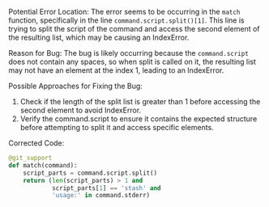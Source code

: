 Potential Error Location: The error seems to be occurring in the `match` function, specifically in the line `command.script.split()[1]`. This line is trying to split the script of the command and access the second element of the resulting list, which may be causing an IndexError.

Reason for Bug: The bug is likely occurring because the `command.script` does not contain any spaces, so when split is called on it, the resulting list may not have an element at the index 1, leading to an IndexError.

Possible Approaches for Fixing the Bug:
1. Check if the length of the split list is greater than 1 before accessing the second element to avoid IndexError.
2. Verify the command.script to ensure it contains the expected structure before attempting to split it and access specific elements.

Corrected Code:
```python
@git_support
def match(command):
    script_parts = command.script.split()
    return (len(script_parts) > 1 and
            script_parts[1] == 'stash' and
            'usage:' in command.stderr)
```